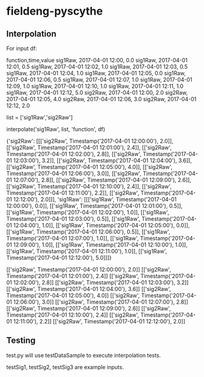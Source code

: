 # fieldeng-pyscythe

## Interpolation

For input df:

function,time,value
sig1Raw, 2017-04-01 12:00, 0.0
sig1Raw, 2017-04-01 12:01, 0.5
sig1Raw, 2017-04-01 12:02, 1.0
sig1Raw, 2017-04-01 12:03, 0.5
sig1Raw, 2017-04-01 12:04, 1.0
sig1Raw, 2017-04-01 12:05, 0.0
sig1Raw, 2017-04-01 12:06, 0.5
sig1Raw, 2017-04-01 12:07, 1.0
sig1Raw, 2017-04-01 12:09, 1.0
sig1Raw, 2017-04-01 12:10, 1.0
sig1Raw, 2017-04-01 12:11, 1.0
sig1Raw, 2017-04-01 12:12, 5.0
sig2Raw, 2017-04-01 12:00, 2.0
sig2Raw, 2017-04-01 12:05, 4.0
sig2Raw, 2017-04-01 12:06, 3.0
sig2Raw, 2017-04-01 12:12, 2.0

list = ['sig1Raw','sig2Raw']

interpolate('sig1Raw', list, 'function', df)

{'sig2Raw': [[['sig2Raw', Timestamp('2017-04-01 12:00:00'), 2.0]], [['sig2Raw', Timestamp('2017-04-01 12:01:00'), 2.4]], [['sig2Raw', Timestamp('2017-04-01 12:02:00'), 2.8]], [['sig2Raw', Timestamp('2017-04-01 12:03:00'), 3.2]], [['sig2Raw', Timestamp('2017-04-01 12:04:00'), 3.6]], [['sig2Raw', Timestamp('2017-04-01 12:05:00'), 4.0]], [['sig2Raw', Timestamp('2017-04-01 12:06:00'), 3.0]], [['sig2Raw', Timestamp('2017-04-01 12:07:00'), 2.8]], [['sig2Raw', Timestamp('2017-04-01 12:09:00'), 2.6]], [['sig2Raw', Timestamp('2017-04-01 12:10:00'), 2.4]], [['sig2Raw', Timestamp('2017-04-01 12:11:00'), 2.2]], [['sig2Raw', Timestamp('2017-04-01 12:12:00'), 2.0]]], 'sig1Raw': [[['sig1Raw', Timestamp('2017-04-01 12:00:00'), 0.0]], [['sig1Raw', Timestamp('2017-04-01 12:01:00'), 0.5]], [['sig1Raw', Timestamp('2017-04-01 12:02:00'), 1.0]], [['sig1Raw', Timestamp('2017-04-01 12:03:00'), 0.5]], [['sig1Raw', Timestamp('2017-04-01 12:04:00'), 1.0]], [['sig1Raw', Timestamp('2017-04-01 12:05:00'), 0.0]], [['sig1Raw', Timestamp('2017-04-01 12:06:00'), 0.5]], [['sig1Raw', Timestamp('2017-04-01 12:07:00'), 1.0]], [['sig1Raw', Timestamp('2017-04-01 12:09:00'), 1.0]], [['sig1Raw', Timestamp('2017-04-01 12:10:00'), 1.0]], [['sig1Raw', Timestamp('2017-04-01 12:11:00'), 1.0]], [['sig1Raw', Timestamp('2017-04-01 12:12:00'), 5.0]]]}

[['sig2Raw', Timestamp('2017-04-01 12:00:00'), 2.0]]
[['sig2Raw', Timestamp('2017-04-01 12:01:00'), 2.4]]
[['sig2Raw', Timestamp('2017-04-01 12:02:00'), 2.8]]
[['sig2Raw', Timestamp('2017-04-01 12:03:00'), 3.2]]
[['sig2Raw', Timestamp('2017-04-01 12:04:00'), 3.6]]
[['sig2Raw', Timestamp('2017-04-01 12:05:00'), 4.0]]
[['sig2Raw', Timestamp('2017-04-01 12:06:00'), 3.0]]
[['sig2Raw', Timestamp('2017-04-01 12:07:00'), 2.8]]
[['sig2Raw', Timestamp('2017-04-01 12:09:00'), 2.6]]
[['sig2Raw', Timestamp('2017-04-01 12:10:00'), 2.4]]
[['sig2Raw', Timestamp('2017-04-01 12:11:00'), 2.2]]
[['sig2Raw', Timestamp('2017-04-01 12:12:00'), 2.0]]




## Testing

test.py will use testDataSample to execute interpolation tests.

testSig1, testSig2, testSig3 are example inputs.




